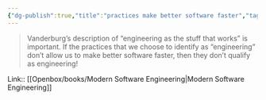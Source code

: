 ```yaml
---
{"dg-publish":true,"title":"practices make better software faster","tags":["quotes"],"date":"2023-08-17T12:26:28+04:00","modified_at":"2023-10-27T22:18:30+04:00","alias":"practices make better software faster","dg-path":"/quotes/202308171226.md","permalink":"/quotes/202308171226/","dgPassFrontmatter":true}
---
```



> Vanderburg’s description of “engineering as the stuff that works” is important. If the practices that we choose to identify as “engineering” don’t allow us to make better software faster, then they don’t qualify as engineering!

Link:: [[Openbox/books/Modern Software Engineering\|Modern Software Engineering]]
